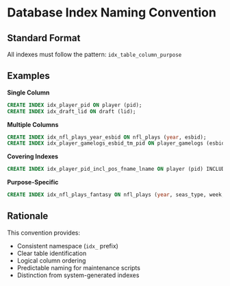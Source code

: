 # Database Index Naming Convention

## Standard Format

All indexes must follow the pattern: `idx_table_column_purpose`

## Examples

**Single Column**

```sql
CREATE INDEX idx_player_pid ON player (pid);
CREATE INDEX idx_draft_lid ON draft (lid);
```

**Multiple Columns**

```sql
CREATE INDEX idx_nfl_plays_year_esbid ON nfl_plays (year, esbid);
CREATE INDEX idx_player_gamelogs_esbid_tm_pid ON player_gamelogs (esbid, tm, pid);
```

**Covering Indexes**

```sql
CREATE INDEX idx_player_pid_incl_pos_fname_lname ON player (pid) INCLUDE (pos, fname, lname);
```

**Purpose-Specific**

```sql
CREATE INDEX idx_nfl_plays_fantasy ON nfl_plays (year, seas_type, week, play_type) WHERE bc_pid IS NOT NULL;
```

## Rationale

This convention provides:

- Consistent namespace (`idx_` prefix)
- Clear table identification
- Logical column ordering
- Predictable naming for maintenance scripts
- Distinction from system-generated indexes
